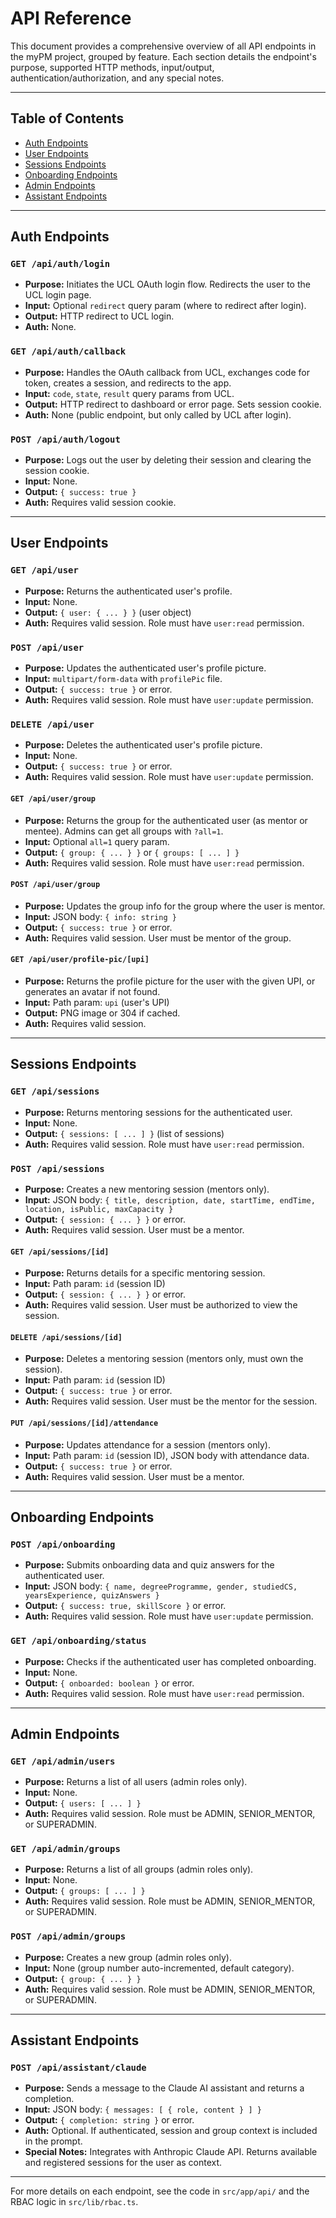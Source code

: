 # API Reference

This document provides a comprehensive overview of all API endpoints in the myPM project, grouped by feature. Each section details the endpoint's purpose, supported HTTP methods, input/output, authentication/authorization, and any special notes.

---

## Table of Contents

- [Auth Endpoints](#auth-endpoints)
- [User Endpoints](#user-endpoints)
- [Sessions Endpoints](#sessions-endpoints)
- [Onboarding Endpoints](#onboarding-endpoints)
- [Admin Endpoints](#admin-endpoints)
- [Assistant Endpoints](#assistant-endpoints)

---

## Auth Endpoints

### `GET /api/auth/login`
- **Purpose:** Initiates the UCL OAuth login flow. Redirects the user to the UCL login page.
- **Input:** Optional `redirect` query param (where to redirect after login).
- **Output:** HTTP redirect to UCL login.
- **Auth:** None.

### `GET /api/auth/callback`
- **Purpose:** Handles the OAuth callback from UCL, exchanges code for token, creates a session, and redirects to the app.
- **Input:** `code`, `state`, `result` query params from UCL.
- **Output:** HTTP redirect to dashboard or error page. Sets session cookie.
- **Auth:** None (public endpoint, but only called by UCL after login).

### `POST /api/auth/logout`
- **Purpose:** Logs out the user by deleting their session and clearing the session cookie.
- **Input:** None.
- **Output:** `{ success: true }`
- **Auth:** Requires valid session cookie.

---

## User Endpoints

### `GET /api/user`
- **Purpose:** Returns the authenticated user's profile.
- **Input:** None.
- **Output:** `{ user: { ... } }` (user object)
- **Auth:** Requires valid session. Role must have `user:read` permission.

### `POST /api/user`
- **Purpose:** Updates the authenticated user's profile picture.
- **Input:** `multipart/form-data` with `profilePic` file.
- **Output:** `{ success: true }` or error.
- **Auth:** Requires valid session. Role must have `user:update` permission.

### `DELETE /api/user`
- **Purpose:** Deletes the authenticated user's profile picture.
- **Input:** None.
- **Output:** `{ success: true }` or error.
- **Auth:** Requires valid session. Role must have `user:update` permission.

#### `GET /api/user/group`
- **Purpose:** Returns the group for the authenticated user (as mentor or mentee). Admins can get all groups with `?all=1`.
- **Input:** Optional `all=1` query param.
- **Output:** `{ group: { ... } }` or `{ groups: [ ... ] }`
- **Auth:** Requires valid session. Role must have `user:read` permission.

#### `POST /api/user/group`
- **Purpose:** Updates the group info for the group where the user is mentor.
- **Input:** JSON body: `{ info: string }`
- **Output:** `{ success: true }` or error.
- **Auth:** Requires valid session. User must be mentor of the group.

#### `GET /api/user/profile-pic/[upi]`
- **Purpose:** Returns the profile picture for the user with the given UPI, or generates an avatar if not found.
- **Input:** Path param: `upi` (user's UPI)
- **Output:** PNG image or 304 if cached.
- **Auth:** Requires valid session.

---

## Sessions Endpoints

### `GET /api/sessions`
- **Purpose:** Returns mentoring sessions for the authenticated user.
- **Input:** None.
- **Output:** `{ sessions: [ ... ] }` (list of sessions)
- **Auth:** Requires valid session. Role must have `user:read` permission.

### `POST /api/sessions`
- **Purpose:** Creates a new mentoring session (mentors only).
- **Input:** JSON body: `{ title, description, date, startTime, endTime, location, isPublic, maxCapacity }`
- **Output:** `{ session: { ... } }` or error.
- **Auth:** Requires valid session. User must be a mentor.

#### `GET /api/sessions/[id]`
- **Purpose:** Returns details for a specific mentoring session.
- **Input:** Path param: `id` (session ID)
- **Output:** `{ session: { ... } }` or error.
- **Auth:** Requires valid session. User must be authorized to view the session.

#### `DELETE /api/sessions/[id]`
- **Purpose:** Deletes a mentoring session (mentors only, must own the session).
- **Input:** Path param: `id` (session ID)
- **Output:** `{ success: true }` or error.
- **Auth:** Requires valid session. User must be the mentor for the session.

#### `PUT /api/sessions/[id]/attendance`
- **Purpose:** Updates attendance for a session (mentors only).
- **Input:** Path param: `id` (session ID), JSON body with attendance data.
- **Output:** `{ success: true }` or error.
- **Auth:** Requires valid session. User must be a mentor.

---

## Onboarding Endpoints

### `POST /api/onboarding`
- **Purpose:** Submits onboarding data and quiz answers for the authenticated user.
- **Input:** JSON body: `{ name, degreeProgramme, gender, studiedCS, yearsExperience, quizAnswers }`
- **Output:** `{ success: true, skillScore }` or error.
- **Auth:** Requires valid session. Role must have `user:update` permission.

### `GET /api/onboarding/status`
- **Purpose:** Checks if the authenticated user has completed onboarding.
- **Input:** None.
- **Output:** `{ onboarded: boolean }` or error.
- **Auth:** Requires valid session. Role must have `user:read` permission.

---

## Admin Endpoints

### `GET /api/admin/users`
- **Purpose:** Returns a list of all users (admin roles only).
- **Input:** None.
- **Output:** `{ users: [ ... ] }`
- **Auth:** Requires valid session. Role must be ADMIN, SENIOR_MENTOR, or SUPERADMIN.

### `GET /api/admin/groups`
- **Purpose:** Returns a list of all groups (admin roles only).
- **Input:** None.
- **Output:** `{ groups: [ ... ] }`
- **Auth:** Requires valid session. Role must be ADMIN, SENIOR_MENTOR, or SUPERADMIN.

### `POST /api/admin/groups`
- **Purpose:** Creates a new group (admin roles only).
- **Input:** None (group number auto-incremented, default category).
- **Output:** `{ group: { ... } }`
- **Auth:** Requires valid session. Role must be ADMIN, SENIOR_MENTOR, or SUPERADMIN.

---

## Assistant Endpoints

### `POST /api/assistant/claude`
- **Purpose:** Sends a message to the Claude AI assistant and returns a completion.
- **Input:** JSON body: `{ messages: [ { role, content } ] }`
- **Output:** `{ completion: string }` or error.
- **Auth:** Optional. If authenticated, session and group context is included in the prompt.
- **Special Notes:** Integrates with Anthropic Claude API. Returns available and registered sessions for the user as context.

---

For more details on each endpoint, see the code in `src/app/api/` and the RBAC logic in `src/lib/rbac.ts`. 